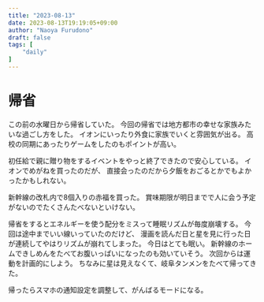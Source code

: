 ```yaml
---
title: "2023-08-13"
date: 2023-08-13T19:19:05+09:00
author: "Naoya Furudono"
draft: false
tags: [
    "daily"
]
---
```


# 帰省

この前の水曜日から帰省していた。
今回の帰省では地方都市の幸せな家族みたいな過ごし方をした。
イオンにいったり外食に家族でいくと雰囲気が出る。
高校の同期にあったりゲームをしたのもポイントが高い。

初任給で親に贈り物をするイベントをやっと終了できたので安心している。
イオンでめがねを買ったのだが、
直接会ったのだから夕飯をおごるとかでもよかったかもしれない。

新幹線の改札内で8個入りの赤福を買った。
賞味期限が明日までで人に会う予定がないのでたくさんたべないといけない。

帰省をするとエネルギーを使う配分をミスって睡眠リズムが毎度崩壊する。
今回は途中までいい線いっていたのだけど、
漫画を読んだ日と星を見に行った日が連続してやはりリズムが崩れてしまった。
今日はとても眠い。
新幹線のホームできしめんをたべてお腹いっぱいになったのも効いていそう。
次回からは運動を計画的にしよう。
ちなみに星は見えなくて、岐阜タンメンをたべて帰ってきた。

帰ったらスマホの通知設定を調整して、がんばるモードになる。

